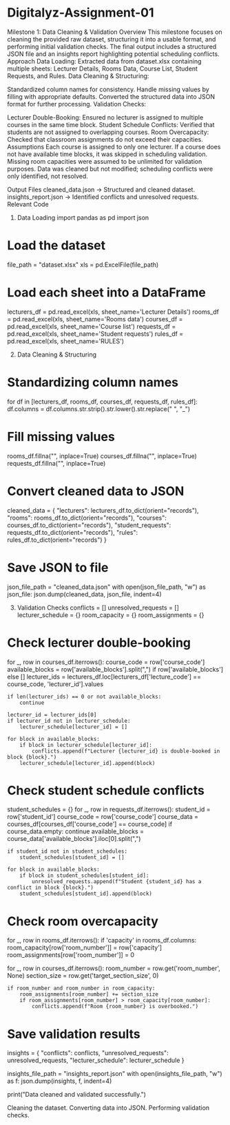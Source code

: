 # Digitalyz-Assignment-01
Milestone 1: Data Cleaning & Validation
Overview
This milestone focuses on cleaning the provided raw dataset, structuring it into a usable format, and performing initial validation checks. The final output includes a structured JSON file and an insights report highlighting potential scheduling conflicts.
Approach
Data Loading:
Extracted data from dataset.xlsx containing multiple sheets: Lecturer Details, Rooms Data, Course List, Student Requests, and Rules.
Data Cleaning & Structuring:


Standardized column names for consistency.
Handle missing values by filling with appropriate defaults.
Converted the structured data into JSON format for further processing.
Validation Checks:


Lecturer Double-Booking: Ensured no lecturer is assigned to multiple courses in the same time block.
Student Schedule Conflicts: Verified that students are not assigned to overlapping courses.
Room Overcapacity: Checked that classroom assignments do not exceed their capacities.
Assumptions
Each course is assigned to only one lecturer.
If a course does not have available time blocks, it was skipped in scheduling validation.
Missing room capacities were assumed to be unlimited for validation purposes.
Data was cleaned but not modified; scheduling conflicts were only identified, not resolved.

Output Files
cleaned_data.json → Structured and cleaned dataset.
insights_report.json → Identified conflicts and unresolved requests.
Relevant Code
1. Data Loading
import pandas as pd
import json

# Load the dataset
file_path = "dataset.xlsx"
xls = pd.ExcelFile(file_path)

# Load each sheet into a DataFrame
lecturers_df = pd.read_excel(xls, sheet_name='Lecturer Details')
rooms_df = pd.read_excel(xls, sheet_name='Rooms data')
courses_df = pd.read_excel(xls, sheet_name='Course list')
requests_df = pd.read_excel(xls, sheet_name='Student requests')
rules_df = pd.read_excel(xls, sheet_name='RULES')

2. Data Cleaning & Structuring
# Standardizing column names
for df in [lecturers_df, rooms_df, courses_df, requests_df, rules_df]:
    df.columns = df.columns.str.strip().str.lower().str.replace(" ", "_")

# Fill missing values
rooms_df.fillna("", inplace=True)
courses_df.fillna("", inplace=True)
requests_df.fillna("", inplace=True)

# Convert cleaned data to JSON
cleaned_data = {
    "lecturers": lecturers_df.to_dict(orient="records"),
    "rooms": rooms_df.to_dict(orient="records"),
    "courses": courses_df.to_dict(orient="records"),
    "student_requests": requests_df.to_dict(orient="records"),
    "rules": rules_df.to_dict(orient="records")
}

# Save JSON to file
json_file_path = "cleaned_data.json"
with open(json_file_path, "w") as json_file:
    json.dump(cleaned_data, json_file, indent=4)

3. Validation Checks
conflicts = []
unresolved_requests = []
lecturer_schedule = {}
room_capacity = {}
room_assignments = {}

# Check lecturer double-booking
for _, row in courses_df.iterrows():
    course_code = row['course_code']
    available_blocks = row['available_blocks'].split(",") if row['available_blocks'] else []
    lecturer_ids = lecturers_df.loc[lecturers_df['lecture_code'] == course_code, 'lecturer_id'].values
    
    if len(lecturer_ids) == 0 or not available_blocks:
        continue
    
    lecturer_id = lecturer_ids[0]
    if lecturer_id not in lecturer_schedule:
        lecturer_schedule[lecturer_id] = []
    
    for block in available_blocks:
        if block in lecturer_schedule[lecturer_id]:
            conflicts.append(f"Lecturer {lecturer_id} is double-booked in block {block}.")
        lecturer_schedule[lecturer_id].append(block)

# Check student schedule conflicts
student_schedules = {}
for _, row in requests_df.iterrows():
    student_id = row['student_id']
    course_code = row['course_code']
    course_data = courses_df[courses_df['course_code'] == course_code]
    if course_data.empty:
        continue
    available_blocks = course_data['available_blocks'].iloc[0].split(",")
    
    if student_id not in student_schedules:
        student_schedules[student_id] = []
    
    for block in available_blocks:
        if block in student_schedules[student_id]:
            unresolved_requests.append(f"Student {student_id} has a conflict in block {block}.")
        student_schedules[student_id].append(block)

# Check room overcapacity
for _, row in rooms_df.iterrows():
    if 'capacity' in rooms_df.columns:
        room_capacity[row['room_number']] = row['capacity']
    room_assignments[row['room_number']] = 0

for _, row in courses_df.iterrows():
    room_number = row.get('room_number', None)
    section_size = row.get('target_section_size', 0)
    
    if room_number and room_number in room_capacity:
        room_assignments[room_number] += section_size
        if room_assignments[room_number] > room_capacity[room_number]:
            conflicts.append(f"Room {room_number} is overbooked.")

# Save validation results
insights = {
    "conflicts": conflicts,
    "unresolved_requests": unresolved_requests,
    "lecturer_schedule": lecturer_schedule
}

insights_file_path = "insights_report.json"
with open(insights_file_path, "w") as f:
    json.dump(insights, f, indent=4)

print("Data cleaned and validated successfully.")

Cleaning the dataset.
Converting data into JSON.
Performing validation checks.

